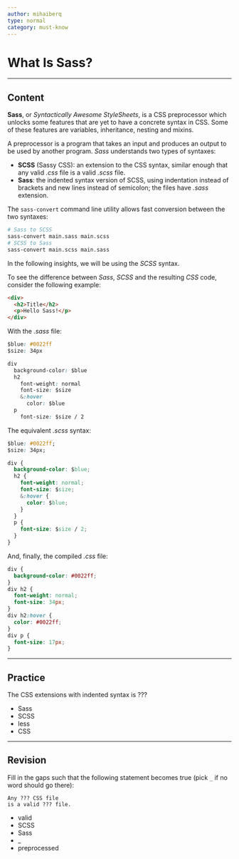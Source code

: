 ```yaml
---
author: mihaiberq
type: normal
category: must-know
---
```


# What Is Sass?


---

## Content

**Sass**, or *Syntactically Awesome StyleSheets*, is a CSS preprocessor which unlocks some features that are yet to have a concrete syntax in CSS. Some of these features are variables, inheritance, nesting and mixins.

A preprocessor is a program that takes an input and produces an output to be used by another program. *Sass* understands two types of syntaxes:

- **SCSS** (Sassy CSS): an extension to the CSS syntax, similar enough that any valid *.css* file is a valid *.scss* file.
- **Sass**: the indented syntax version of SCSS, using indentation instead of brackets and new lines instead of semicolon; the files have *.sass* extension.

The `sass-convert` command line utility allows fast conversion between the two syntaxes:

```bash
# Sass to SCSS
sass-convert main.sass main.scss
# SCSS to Sass
sass-convert main.scss main.sass
```

In the following insights, we will be using the *SCSS* syntax.

To see the difference between *Sass*, *SCSS* and the resulting *CSS* code, consider the following example:

```html
<div>
  <h2>Title</h2>
  <p>Hello Sass!</p>
</div>
```

With the *.sass* file:

```css
$blue: #0022ff
$size: 34px

div
  background-color: $blue
  h2
    font-weight: normal
    font-size: $size
    &:hover
      color: $blue
  p
    font-size: $size / 2
```

The equivalent *.scss* syntax:

```css
$blue: #0022ff;
$size: 34px;

div {
  background-color: $blue;
  h2 {
    font-weight: normal;
    font-size: $size;
    &:hover {
      color: $blue;
    }
  }
  p {
    font-size: $size / 2;
  }
}
```

And, finally, the compiled *.css* file:

```css
div {
  background-color: #0022ff;
}
div h2 {
  font-weight: normal;
  font-size: 34px;
}
div h2:hover {
  color: #0022ff;
}
div p {
  font-size: 17px;
}
```


---

## Practice

The CSS extensions with indented syntax is ???

- Sass
- SCSS
- less
- CSS


---

## Revision

Fill in the gaps such that the following statement becomes true (pick `_` if no word should go there):

```plain-text
Any ??? CSS file
is a valid ??? file.
```

- valid
- SCSS
- Sass
- _
- preprocessed

